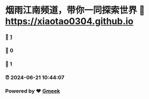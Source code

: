 # 烟雨江南频道，带你一同探索世界 :link: https://xiaotao0304.github.io 
### :page_facing_up: [1](https://xiaotao0304.github.io/tag.html) 
### :speech_balloon: 0 
### :hibiscus: 1 
### :alarm_clock: 2024-06-21 10:44:07 
### Powered by :heart: [Gmeek](https://github.com/Meekdai/Gmeek)
